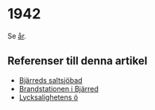 # 1942

Se [år](år).

## Referenser till denna artikel

* [Bjärreds saltsjöbad](bjärreds%20saltsjöbad)
* [Brandstationen i Bjärred](brandstationen%20i%20bjärred)
* [Lycksalighetens ö](lycksalighetens%20ö)
